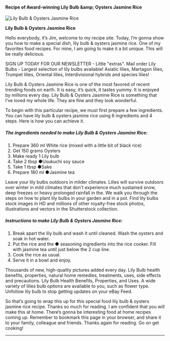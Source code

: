             

#### Recipe of Award-winning Lily Bulb &amp;amp; Oysters Jasmine Rice

![Lily Bulb &amp; Oysters Jasmine Rice](https://img-global.cpcdn.com/recipes/5780541325443072/751x532cq70/lily-bulb-oysters-jasmine-rice-recipe-main-photo.jpg)

**Lily Bulb &amp; Oysters Jasmine Rice**

Hello everybody, it’s Jim, welcome to my recipe site. Today, I’m gonna show you how to make a special dish, lily bulb & oysters jasmine rice. One of my favorites food recipes. For mine, I am going to make it a bit unique. This will be really delicious.

SIGN UP TODAY FOR OUR NEWSLETTER - Little "extras". Mail order Lily Bulbs - Largest selection of lily bulbs available! Asiatic lilies, Martagon lilies, Trumpet lilies, Oriental lilies, Interdivisional hybrids and species lilies!

Lily Bulb & Oysters Jasmine Rice is one of the most favored of recent trending foods on earth. It is easy, it’s quick, it tastes yummy. It is enjoyed by millions every day. Lily Bulb & Oysters Jasmine Rice is something that I’ve loved my whole life. They are fine and they look wonderful.

To begin with this particular recipe, we must first prepare a few ingredients. You can have lily bulb & oysters jasmine rice using 6 ingredients and 4 steps. Here is how you can achieve it.

##### The ingredients needed to make Lily Bulb & Oysters Jasmine Rice:

1.  Prepare 360 ml White rice (mixed with a little bit of black rice)
2.  Get 150 grams Oysters
3.  Make ready 1 Lily bulb
4.  Take 2 tbsp ●Usukuchi soy sauce
5.  Take 1 tbsp ●Sake
6.  Prepare 180 ml ●Jasmine tea

Leave your lily bulbs outdoors in milder climates. Lilies will survive outdoors over winter in mild climates that don't experience much sustained snow, deep freezes or heavy prolonged rainfall in the. We walk you through the steps on how to plant lily bulbs in your garden and in a pot. Find lily bulbs stock images in HD and millions of other royalty-free stock photos, illustrations and vectors in the Shutterstock collection.

##### Instructions to make Lily Bulb & Oysters Jasmine Rice:

1.  Break apart the lily bulb and wash it until cleaned. Wash the oysters and soak in hot water.
2.  Put the rice and the ● seasoning ingredients into the rice cooker. Fill with jasmine tea until just below the 2 cup line.
3.  Cook the rice as usual.
4.  Serve it in a bowl and enjoy.

Thousands of new, high-quality pictures added every day. Lily Bulb health benefits, properties, natural home remedies, treatments, uses, side effects and precautions. Lily Bulb Health Benefits, Properties, and Uses. A wide variety of lilies bulb options are available to you, such as flower type. Unfollow lily bulb to stop getting updates on your eBay Feed.

So that’s going to wrap this up for this special food lily bulb & oysters jasmine rice recipe. Thanks so much for reading. I am confident that you will make this at home. There’s gonna be interesting food at home recipes coming up. Remember to bookmark this page in your browser, and share it to your family, colleague and friends. Thanks again for reading. Go on get cooking!

* * *